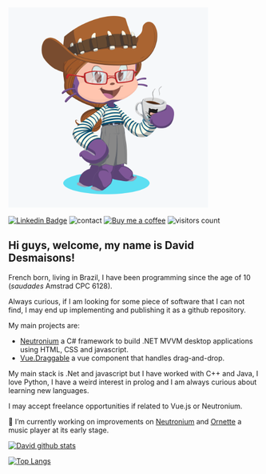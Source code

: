 <img src="https://raw.githubusercontent.com/David-Desmaisons/David-Desmaisons/master/octocat.png" alt="my octocat" width="400"/>

[![Linkedin Badge](https://img.shields.io/badge/-LinkedIn-blue?style=flat-square&logo=Linkedin&logoColor=white&link=https://www.linkedin.com/in/leticia-lima-cavalcanti/)](https://www.linkedin.com/in/david-desmaisons-phd-mcp-csm-2b9bb028/)
<a ref="mailto:desmaisons_david@hotmail.com">
<img src="https://img.shields.io/badge/contact-email-green" alt="contact"/>
</a>
[![Buy me a coffee](https://img.shields.io/badge/buy%20me%20a%20coffee-donate-yellow.svg)](https://www.paypal.com/cgi-bin/webscr?cmd=_donations&business=GYAEKQZJ4FQT2&currency_code=USD&source=url)
![visitors count](https://visitors-by-url-pls-dont-use-this-in-your-repo.vercel.app/David-Desmaisons-github-readme)


## Hi guys, welcome, my name is David Desmaisons!

French born, living in Brazil, I have been programming since the age of 10 (*saudades*  Amstrad CPC 6128).

Always curious, if I am looking for some piece of software that I can not find, I may end up implementing and publishing it as a github repository.

My main projects are:
* [Neutronium](https://github.com/NeutroniumCore/Neutronium) a C# framework to build .NET MVVM desktop applications using HTML, CSS and javascript.
* [Vue.Draggable](https://github.com/SortableJS/Vue.Draggable) a vue component that handles drag-and-drop.

My main stack is .Net and javascript but I have worked with C++ and Java, I love Python, I have a weird interest in prolog and I am always curious about learning new languages.

I may accept freelance opportunities if related to Vue.js or Neutronium.


🔭 I’m currently working on improvements on [Neutronium](https://github.com/NeutroniumCore/Neutronium) and [Ornette](https://github.com/David-Desmaisons/Ornette) a music player at its early stage.



[![David github stats](https://github-readme-stats.vercel.app/api?username=David-Desmaisons&show_icons=true&icon_color=0366d6&bg_color=ffffff&hide_title=true&include_all_commits=true)](https://github-readme-stats.vercel.app/api?username=David-Desmaisons&show_icons=true&icon_color=0366d6&bg_color=ffffff&hide_title=true&include_all_commits=true)

[![Top Langs](https://github-readme-stats.vercel.app/api/top-langs/?username=David-Desmaisons&hide=Jupyter%20notebook&layout=compact)](https://github.com/anuraghazra/github-readme-stats)

